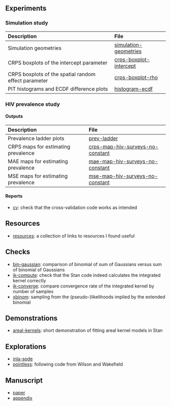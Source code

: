 ## Experiments

### Simulation study

| Description | File |
|:------------|:-----|
| Simulation geometries | [simulation-geometries](https://athowes.github.io/beyond-borders/simulation-geometries.pdf) |
| CRPS boxplots of the intercept parameter | [crps-boxplot-intercept](https://athowes.github.io/beyond-borders/crps-boxplot-intercept.pdf) |
| CRPS boxplots of the spatial random effect parameter | [crps-boxplot-rho](https://athowes.github.io/beyond-borders/crps-boxplot-rho.pdf) |
| PIT histograms and ECDF difference plots | [histogram-ecdf](https://athowes.github.io/beyond-borders/histogram-ecdf.pdf) |

### HIV prevalence study

#### Outputs

| Description | File |
|:------------|:-----|
| Prevalence ladder plots | [prev-ladder](https://athowes.github.io/beyond-borders/prev-ladder.pdf) |
| CRPS maps for estimating prevalence | [crps-map-hiv-surveys-no-constant](https://athowes.github.io/beyond-borders/crps-map-hiv-surveys-no-constant.pdf) |
| MAE maps for estimating prevalence | [mae-map-hiv-surveys-no-constant](https://athowes.github.io/beyond-borders/mae-map-hiv-surveys-no-constant.pdf) |
| MSE maps for estimating prevalence | [mse-map-hiv-surveys-no-constant](https://athowes.github.io/beyond-borders/mse-map-hiv-surveys-no-constant.pdf) |

#### Reports

* [cv](https://athowes.github.io/beyond-borders/cv.html): check that the cross-validation code works as intended

## Resources

* [resources](https://athowes.github.io/beyond-borders/resources.html): a collection of links to resources I found useful

## Checks

* [bin-gaussian](https://athowes.github.io/beyond-borders/bin-gaussian.html): comparison of binomial of sum of Gaussians versus sum of binomial of Gaussians
* [ik-compute](https://athowes.github.io/beyond-borders/ik-compute.html): check that the Stan code indeed calculates the integrated kernel correctly
* [ik-converge](https://athowes.github.io/beyond-borders/ik-converge.html): compare convergence rate of the integrated kernel by number of samples
* [xbinom](https://athowes.github.io/beyond-borders/xbinom.html): sampling from the (pseudo-)likelihoods implied by the extended binomial

## Demonstrations

* [areal-kernels](https://athowes.github.io/beyond-borders/areal-kernels.html): short demonstration of fitting areal kernel models in Stan

## Explorations

* [inla-spde](https://athowes.github.io/beyond-borders/inla-spde.html)
* [pointless](https://athowes.github.io/beyond-borders/pointless.html): following code from Wilson and Wakefield

## Manuscript

* [paper](https://athowes.github.io/beyond-borders/paper.pdf)
* [appendix](https://athowes.github.io/beyond-borders/appendix.pdf)
